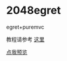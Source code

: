 2048egret
=========

egret+puremvc

教程请参考 [这里](https://github.com/f111fei/2048egret/blob/master/%E4%BD%BF%E7%94%A8egret%E5%BC%80%E5%8F%912048.md)

[点我预览](http://f111fei.github.io/2048egret/)

